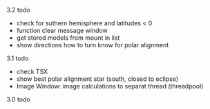 
3.2 todo
- check for suthern hemisphere and latitudes < 0
- function clear message window
- get stored models from mount in list
- show directions how to turn know for polar alignment

3.1 todo
- check TSX
- show best polar alignment star (south, closed to eclipse)
- Image Window: image calculations to separat thread (threadpool)

3.0 todo